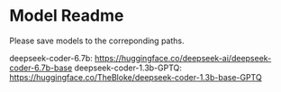 # Model Readme

Please save models to the correponding paths.

deepseek-coder-6.7b: https://huggingface.co/deepseek-ai/deepseek-coder-6.7b-base
deepseek-coder-1.3b-GPTQ: https://huggingface.co/TheBloke/deepseek-coder-1.3b-base-GPTQ